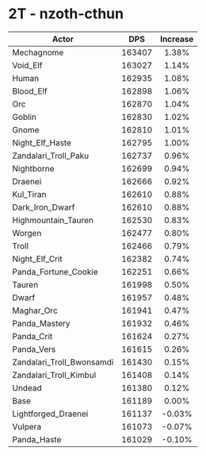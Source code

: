 # 2T - nzoth-cthun
| Actor | DPS | Increase |
|---|:---:|:---:|
|Mechagnome|163407|1.38%|
|Void_Elf|163027|1.14%|
|Human|162935|1.08%|
|Blood_Elf|162898|1.06%|
|Orc|162870|1.04%|
|Goblin|162830|1.02%|
|Gnome|162810|1.01%|
|Night_Elf_Haste|162795|1.00%|
|Zandalari_Troll_Paku|162737|0.96%|
|Nightborne|162699|0.94%|
|Draenei|162666|0.92%|
|Kul_Tiran|162610|0.88%|
|Dark_Iron_Dwarf|162610|0.88%|
|Highmountain_Tauren|162530|0.83%|
|Worgen|162477|0.80%|
|Troll|162466|0.79%|
|Night_Elf_Crit|162382|0.74%|
|Panda_Fortune_Cookie|162251|0.66%|
|Tauren|161998|0.50%|
|Dwarf|161957|0.48%|
|Maghar_Orc|161941|0.47%|
|Panda_Mastery|161932|0.46%|
|Panda_Crit|161624|0.27%|
|Panda_Vers|161615|0.26%|
|Zandalari_Troll_Bwonsamdi|161430|0.15%|
|Zandalari_Troll_Kimbul|161408|0.14%|
|Undead|161380|0.12%|
|Base|161189|0.00%|
|Lightforged_Draenei|161137|-0.03%|
|Vulpera|161073|-0.07%|
|Panda_Haste|161029|-0.10%|
